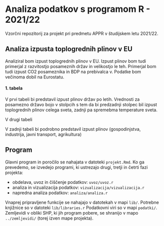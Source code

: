 # Analiza podatkov s programom R - 2021/22


Vzorčni repozitorij za projekt pri predmetu APPR v študijskem letu 2021/22. 

## Analiza izpusta toplogrednih plinov v EU


Analiziral bom izpust toplogrednih plinov v EU. Izpust plinov bom tudi primerjal z razvitostjo posameznih držav in velikostjo le teh. Primerjal bom tudi izpust CO2 posameznika in BDP na prebivalca v. Podatke bom večinoma dobil na Eurostatu.

#### 1. tabela
V prvi tabeli bi predstavil izpust plinov držav po letih. Vrednosti za posamezno državo bojo v stolpcih s tem da bi predzadnji stolpec bil izpust toplogrednih plinov celega sveta, zadnji pa spremebma temperature sveta.

V drugi tabeli

V zadnji tabeli bi podrobno predstavil izpust plinov (gospodinjstva, industrija, javni transport, agrikultura) 
## Program

Glavni program in poročilo se nahajata v datoteki `projekt.Rmd`.
Ko ga prevedemo, se izvedejo programi, ki ustrezajo drugi, tretji in četrti fazi projekta:

* obdelava, uvoz in čiščenje podatkov: `uvoz/uvoz.r`
* analiza in vizualizacija podatkov: `vizualizacija/vizualizacija.r`
* napredna analiza podatkov: `analiza/analiza.r`

Vnaprej pripravljene funkcije se nahajajo v datotekah v mapi `lib/`.
Potrebne knjižnice so v datoteki `lib/libraries.r`
Podatkovni viri so v mapi `podatki/`.
Zemljevidi v obliki SHP, ki jih program pobere,
se shranijo v mapo `../zemljevidi/` (torej izven mape projekta).
